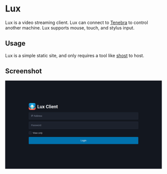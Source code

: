 # Lux

Lux is a video streaming client. Lux can connect to [Tenebra](https://github.com/UE2020/tenebra) to control another machine. Lux supports mouse, touch, and stylus input.

## Usage

Lux is a simple static site, and only requires a tool like [shost](https://github.com/BlueCannonBall/shost) to host.

## Screenshot

<img src="screenshot.png" alt="Lux screenshot" />
